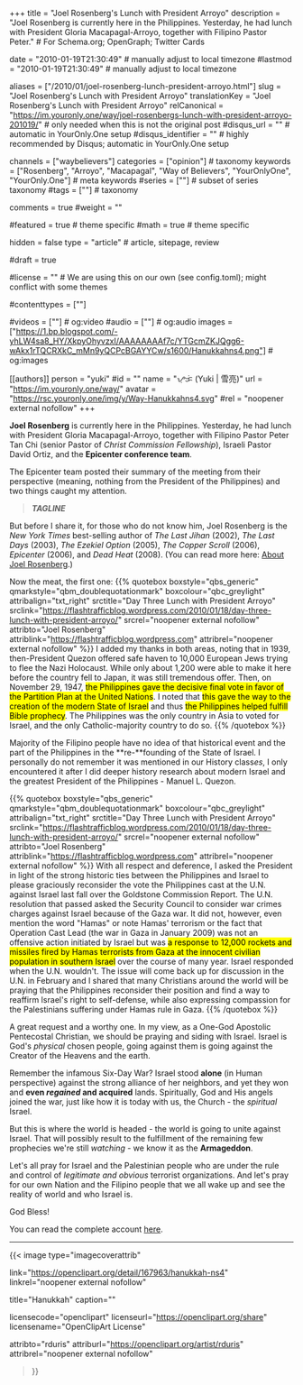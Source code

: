 +++
title = "Joel Rosenberg's Lunch with President Arroyo"
description = "Joel Rosenberg is currently here in the Philippines. Yesterday, he had lunch with President Gloria Macapagal-Arroyo, together with Filipino Pastor Peter."	# For Schema.org; OpenGraph; Twitter Cards

date = "2010-01-19T21:30:49"									# manually adjust to local timezone
#lastmod = "2010-01-19T21:30:49"                  # manually adjust to local timezone

aliases = ["/2010/01/joel-rosenberg-lunch-president-arroyo.html"]
slug = "Joel Rosenberg's Lunch with President Arroyo"
translationKey = "Joel Rosenberg's Lunch with President Arroyo"
relCanonical = "https://im.youronly.one/way/joel-rosenbergs-lunch-with-president-arroyo-201019/"                           # only needed when this is not the original post
#disqus_url = ""                                                    # automatic in YourOnly.One setup
#disqus_identifier = ""                                             # highly recommended by Disqus; automatic in YourOnly.One setup

channels = ["waybelievers"]
categories = ["opinion"]														# taxonomy
keywords = ["Rosenberg", "Arroyo", "Macapagal", "Way of Believers", "YourOnlyOne", "YourOnly.One"]															# meta keywords
#series = [""]																# subset of series taxonomy
#tags = [""]																	# taxonomy

comments = true
#weight = ""

#featured = true															# theme specific
#math = true																	# theme specific

hidden = false
type = "article"                                                           # article, sitepage, review

#draft = true

#license = ""                                 # We are using this on our own (see config.toml); might conflict with some themes

#contenttypes = [""]

#videos = [""]																# og:video
#audio = [""]                                 # og:audio
images = ["https://1.bp.blogspot.com/-yhLW4sa8_HY/XkpyOhyvzxI/AAAAAAAAf7c/YTGcmZKJQgg6-wAkx1rTQCRXkC_mMn9yQCPcBGAYYCw/s1600/Hanukkahns4.png"]    # og:images

[[authors]]
person = "yuki"
#id = ""
name = "ᜌᜓᜃᜒ (Yuki | 雪亮)"
url = "https://im.youronly.one/way/"
avatar = "https://rsc.youronly.one/img/y/Way-Hanukkahns4.svg"
#rel = "noopener external nofollow"
+++

**Joel Rosenberg** is currently here in the Philippines. Yesterday, he had lunch with President Gloria Macapagal-Arroyo, together with Filipino Pastor Peter Tan Chi (senior Pastor of *Christ Commission Fellowship*), Israeli Pastor David Ortiz, and the **Epicenter conference team**.

The Epicenter team posted their summary of the meeting from their perspective (meaning, nothing from the President of the Philippines) and two things caught my attention.


<!--more-->

> ***TAGLINE***

But before I share it, for those who do not know him, Joel Rosenberg is the *New York Times* best-selling author of *The Last Jihan* (2002), *The Last Days* (2003), *The Ezekiel Option* (2005), *The Copper Scroll* (2006), *Epicenter* (2006), and *Dead Heat* (2008). (You can read more here: <a href="https://flashtrafficblog.wordpress.com/about/">About Joel Rosenberg</a>.)

Now the meat, the first one:
{{% quotebox boxstyle="qbs_generic" qmarkstyle="qbm_doublequotationmark" boxcolour="qbc_greylight" attribalign="txt_right" srctitle="Day Three Lunch with President Arroyo" srclink="https://flashtrafficblog.wordpress.com/2010/01/18/day-three-lunch-with-president-arroyo/" srcrel="noopener external nofollow" attribto="Joel Rosenberg" attriblink="https://flashtrafficblog.wordpress.com" attribrel="noopener external nofollow" %}}
  I added my thanks in both areas, noting that in 1939, then-President Quezon offered safe haven to 10,000 European Jews trying to flee the Nazi Holocaust. While only about 1,200 were able to make it here before the country fell to Japan, it was still tremendous offer. Then, on November 29, 1947, <mark>the Philippines gave the decisive final vote in favor of the Partition Plan at the United Nations</mark>. I noted that <mark>this gave the way to the creation of the modern State of Israel</mark> and thus <mark>the Philippines helped fulfill Bible prophecy</mark>. The Philippines was the only country in Asia to voted for Israel, and the only Catholic-majority country to do so.
{{% /quotebox %}}

Majority of the Filipino people have no idea of that historical event and the part of the Philippines in the **re-**founding of the State of Israel. I personally do not remember it was mentioned in our History class*es*, I only encountered it after I did deeper history research about modern Israel and the greatest President of the Philippines - Manuel L. Quezon.

{{% quotebox boxstyle="qbs_generic" qmarkstyle="qbm_doublequotationmark" boxcolour="qbc_greylight" attribalign="txt_right" srctitle="Day Three Lunch with President Arroyo" srclink="https://flashtrafficblog.wordpress.com/2010/01/18/day-three-lunch-with-president-arroyo/" srcrel="noopener external nofollow" attribto="Joel Rosenberg" attriblink="https://flashtrafficblog.wordpress.com" attribrel="noopener external nofollow" %}}
  With all respect and deference, I asked the President in light of the strong historic ties between the Philippines and Israel to please graciously reconsider the vote the Philippines cast at the U.N. against Israel last fall over the Goldstone Commission Report. The U.N. resolution that passed asked the Security Council to consider war crimes charges against Israel because of the Gaza war. It did not, however, even mention the word "Hamas" or note Hamas' terrorism or the fact that Operation Cast Lead (the war in Gaza in January 2009) was not an offensive action initiated by Israel but was <mark>a response to 12,000 rockets and missiles fired by Hamas terrorists from Gaza at the innocent civilian population in southern Israel</mark> over the course of many year. Israel responded when the U.N. wouldn't. The issue will come back up for discussion in the U.N. in February and I shared that many Christians around the world will be praying that the Philippines reconsider their position and find a way to reaffirm Israel's right to self-defense, while also expressing compassion for the Palestinians suffering under Hamas rule in Gaza.
{{% /quotebox %}}

A great request and a worthy one. In my view, as a One-God Apostolic Pentecostal Christian, we should be praying and siding with Israel. Israel is God's *physical* chosen people, going against them is going against the Creator of the Heavens and the earth.

Remember the infamous Six-Day War? Israel stood **alone** (in Human perspective) against the strong alliance of her neighbors, and yet they won and **even *regained* and acquired** lands. Spiritually, God and His angels joined the war, just like how it is today with us, the Church - the *spiritual* Israel.

But this is where the world is headed - the world is going to unite against Israel. That will possibly result to the fulfillment of the remaining few prophecies we're still *watching* - we know it as the **Armageddon**.

Let's all pray for Israel and the Palestinian people who are under the rule and control of *legitimate and obvious* terrorist organizations. And let's pray for our own Nation and the Filipino people that we all wake up and see the reality of world and who Israel is.

God Bless!

You can read the complete account <a href="https://flashtrafficblog.wordpress.com/2010/01/18/day-three-lunch-with-president-arroyo/">here</a>.

-------

{{< image
  type="imagecoverattrib"

  link="https://openclipart.org/detail/167963/hanukkah-ns4"
  linkrel="noopener external nofollow"

  title="Hanukkah"
  caption=""

  licensecode="openclipart"
  licenseurl="https://openclipart.org/share"
  licensename="OpenClipArt License"

  attribto="rduris"
  attriburl="https://openclipart.org/artist/rduris"
  attribrel="noopener external nofollow"
>}}
